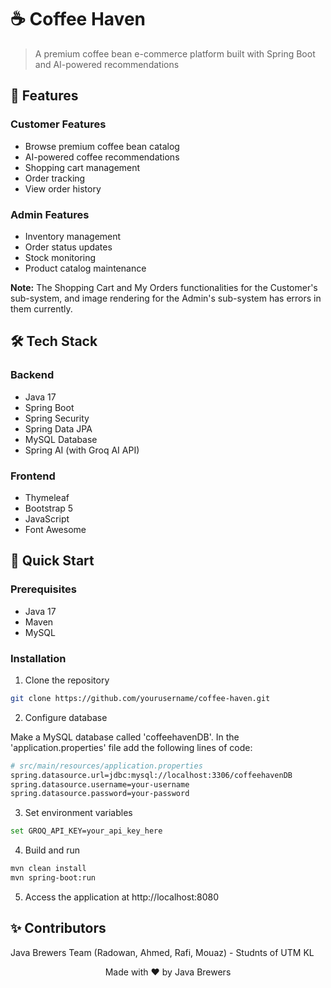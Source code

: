 # ☕ Coffee Haven

> A premium coffee bean e-commerce platform built with Spring Boot and AI-powered recommendations

## 🌟 Features

### Customer Features
- Browse premium coffee bean catalog
- AI-powered coffee recommendations
- Shopping cart management
- Order tracking
- View order history

### Admin Features
- Inventory management
- Order status updates
- Stock monitoring
- Product catalog maintenance


**Note:** The Shopping Cart and My Orders functionalities for the Customer's sub-system, and image rendering for the Admin's sub-system has errors in them currently.


## 🛠️ Tech Stack

### Backend
- Java 17
- Spring Boot 
- Spring Security
- Spring Data JPA 
- MySQL Database
- Spring AI (with Groq AI API)

### Frontend
- Thymeleaf
- Bootstrap 5
- JavaScript
- Font Awesome


## 🚀 Quick Start

### Prerequisites
- Java 17
- Maven 
- MySQL

### Installation

1. Clone the repository
```bash
git clone https://github.com/yourusername/coffee-haven.git
```

2. Configure database

Make a MySQL database called 'coffeehavenDB'. In the 'application.properties' file add the following lines of code:
```bash
# src/main/resources/application.properties
spring.datasource.url=jdbc:mysql://localhost:3306/coffeehavenDB
spring.datasource.username=your-username
spring.datasource.password=your-password
```

3. Set environment variables
```bash
set GROQ_API_KEY=your_api_key_here
```

4. Build and run
```bash
mvn clean install
mvn spring-boot:run
```

5. Access the application at http://localhost:8080

## ✨ Contributors
Java Brewers Team (Radowan, Ahmed, Rafi, Mouaz) - Studnts of UTM KL



<p align="center">Made with ❤️ by Java Brewers</p>


